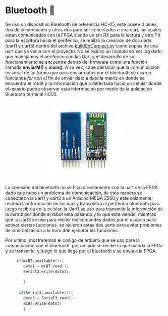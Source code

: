 # Bluetooth :calling:
Se uso un dispositivo Bluetooth de referencia HC-05, este posee 4 pines, dos de alimentación y otros dos para ser conectados a una uart, las cuales estan comunicados con la FPGA siendo un pin RX para la lectura y otro TX para la escritura hacia el periferico, se realizo la creación de dos uarts (uart1 y uart3) dentro del archivo [buildSoCproject.py](/Soc_project/buildSoCproject.py) como copias de una uart que ya venia con el proyecto. No se realizo un modulo en Verilog dado que manejamos el periferico con las Uart y el desarrollo de su funcionamiento se encuentra dentro del firmware como una función llamada **enviarM()** y **main()**. A su vez, cabe destacar que la comunicación es serial de tal forma que para enviar datos por el bluetooth se usaron funciones *for* con el fin de enviar dato a dato la matriz en donde se encuentra el robot y la información que a detectada hacia un celular donde el usuario pueda observar esta información por medio de la aplicación Bluetooth terminal HC05.

<p align="center">
  <img src="/Imagenes/blue.jpg" align="center">
</p>

La conexión del bluetooth no se hizo directamente con la uart de la FPGA dado que hubo un problema de comunicación, de esta manera se conectaron la uart1 y uart3 a un Arduino MEGA 2560 y este solamente recibira la información de las uart y transmitira al periferico bluetooth para luego recibirla en le celular. la Uart1 se uso para transmitir la información de la matriz por donde el robot esta pasando y lo que esta viendo, mientras que la Uart3 se uso para recibir los comandos dados por el usuario para activar ciertas funciones, se hicieron estas dos uarts para evitar problemas de sincronización a la hora dde ejecutar las funciones.

Por ultimo, mostraremos el codigo de arduino que se uso para la comunicacion con el bluetooth. por un lado se recibe lo que manda la FPGa y se transmite, y luego lo que llega por el bluetooth y se envia a la FPGA.

```C
     if(miBT.available()){
        dato1 = miBT.read();
        Serial3.write(dato1);

        }

      if(Serial3.available()){
        dato3 = Serial3.read();
        miBT.write(dato3);
        }
```

